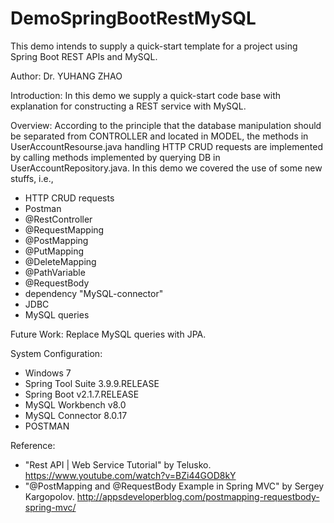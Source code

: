 # DemoSpringBootRestMySQL
This demo intends to supply a quick-start template for a project using Spring Boot REST APIs and MySQL. 

Author: Dr. YUHANG ZHAO

Introduction: 
In this demo we supply a quick-start code base with explanation for constructing a REST service with MySQL.

Overview:
According to the principle that the database manipulation should be separated from CONTROLLER and located in MODEL, the methods in UserAccountResourse.java handling HTTP CRUD requests are implemented by calling methods implemented by querying DB in UserAccountRepository.java.
In this demo we covered the use of some new stuffs, i.e.,
- HTTP CRUD requests
- Postman
- @RestController
- @RequestMapping
- @PostMapping
- @PutMapping
- @DeleteMapping
- @PathVariable
- @RequestBody
- dependency "MySQL-connector" 
- JDBC
- MySQL queries

Future Work: Replace MySQL queries with JPA.

System Configuration:
- Windows 7
- Spring Tool Suite 3.9.9.RELEASE
- Spring Boot v2.1.7.RELEASE
- MySQL Workbench v8.0
- MySQL Connector 8.0.17
- POSTMAN

Reference: 
- "Rest API | Web Service Tutorial" by Telusko. https://www.youtube.com/watch?v=BZi44GOD8kY
- "@PostMapping and @RequestBody Example in Spring MVC" by Sergey Kargopolov. http://appsdeveloperblog.com/postmapping-requestbody-spring-mvc/
